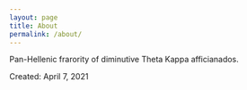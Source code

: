 ```yaml
---
layout: page
title: About
permalink: /about/
---
```


Pan-Hellenic frarority of diminutive Theta Kappa afficianados.

Created: April 7, 2021
